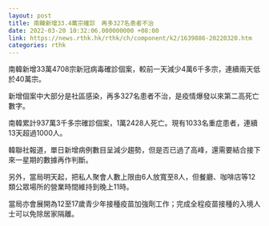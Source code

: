 ```yaml
---
layout: post
title: 南韓新增33.4萬宗確診　再多327名患者不治
date: 2022-03-20 10:32:06.000000000 +08:00
link: https://news.rthk.hk/rthk/ch/component/k2/1639886-20220320.htm
categories: rthk
---
```


南韓新增33萬4708宗新冠病毒確診個案，較前一天減少4萬6千多宗，連續兩天低於40萬宗。

新增個案中大部分是社區感染，再多327名患者不治，是疫情爆發以來第二高死亡數字。

南韓累計937萬3千多宗確診個案，1萬2428人死亡。現有1033名重症患者，連續13天超過1000人。

韓聯社報道，單日新增病例數目呈減少趨勢，但是否已過了高峰，還需要結合接下來一星期的數據再作判斷。

另外，當局明天起，把私人聚會人數上限由6人放寬至8人，但餐廳、咖啡店等12類公眾場所的營業時間維持到晚上11時。

當局亦會展開為12至17歲青少年接種疫苗加強劑工作；完成全程疫苗接種的入境人士可以免除居家隔離。
